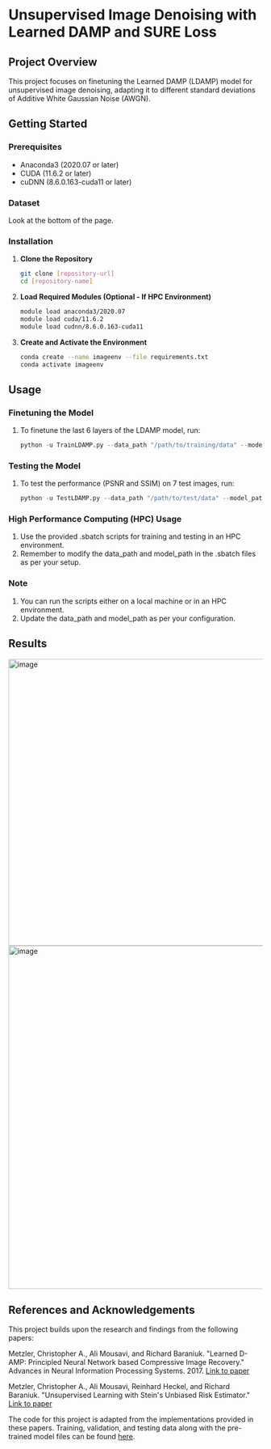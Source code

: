 # Unsupervised Image Denoising with Learned DAMP and SURE Loss

## Project Overview
This project focuses on finetuning the Learned DAMP (LDAMP) model for unsupervised image denoising, adapting it to different standard deviations of Additive White Gaussian Noise (AWGN).

## Getting Started

### Prerequisites
- Anaconda3 (2020.07 or later)
- CUDA (11.6.2 or later)
- cuDNN (8.6.0.163-cuda11 or later)

### Dataset
Look at the bottom of the page.

### Installation

1. **Clone the Repository**
   ```bash
   git clone [repository-url]
   cd [repository-name]
   
2. **Load Required Modules (Optional - If HPC Environment)**
   ```bash
   module load anaconda3/2020.07
   module load cuda/11.6.2
   module load cudnn/8.6.0.163-cuda11

3. **Create and Activate the Environment**
   ```bash
   conda create --name imageenv --file requirements.txt
   conda activate imageenv

## Usage

### Finetuning the Model
1. To finetune the last 6 layers of the LDAMP model, run:
   ```python
   python -u TrainLDAMP.py --data_path "/path/to/training/data" --model_path "/path/to/pretrained/models"

### Testing the Model
1. To test the performance (PSNR and SSIM) on 7 test images, run:
   ```python
   python -u TestLDAMP.py --data_path "/path/to/test/data" --model_path "/path/to/pretrained/models"

### High Performance Computing (HPC) Usage
1. Use the provided .sbatch scripts for training and testing in an HPC environment.
2. Remember to modify the data_path and model_path in the .sbatch files as per your setup.

### Note
1. You can run the scripts either on a local machine or in an HPC environment.
2. Update the data_path and model_path as per your configuration.

## Results
<img width="567" alt="image" src="https://github.com/Nagharjun17/Unsupervised_Image_Denoising/assets/64778259/20aa7825-c736-4978-91ad-caee01b8b3a9">
<img width="679" alt="image" src="https://github.com/Nagharjun17/Unsupervised_Image_Denoising/assets/64778259/965bf9df-ef2b-49f4-9aa5-532f71b8b0ab">


## References and Acknowledgements
This project builds upon the research and findings from the following papers:

Metzler, Christopher A., Ali Mousavi, and Richard Baraniuk. "Learned D-AMP: Principled Neural Network based Compressive Image Recovery." Advances in Neural Information Processing Systems. 2017. [Link to paper](http://papers.nips.cc/paper/6774-learned-d-amp-principled-neural-network-based-compressive-image-recovery.pdf)

Metzler, Christopher A., Ali Mousavi, Reinhard Heckel, and Richard Baraniuk. "Unsupervised Learning with Stein's Unbiased Risk Estimator." [Link to paper](https://arxiv.org/abs/1805.10531)

The code for this project is adapted from the implementations provided in these papers. Training, validation, and testing data along with the pre-trained model files can be found [here](https://rice.app.box.com/v/LDAMP-LargeFiles).
